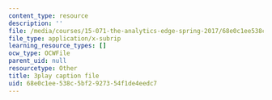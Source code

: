 ```yaml
---
content_type: resource
description: ''
file: /media/courses/15-071-the-analytics-edge-spring-2017/68e0c1ee538c5bf2927354f1de4eedc7_1r6cLE2BoTA.vtt
file_type: application/x-subrip
learning_resource_types: []
ocw_type: OCWFile
parent_uid: null
resourcetype: Other
title: 3play caption file
uid: 68e0c1ee-538c-5bf2-9273-54f1de4eedc7
---
```

